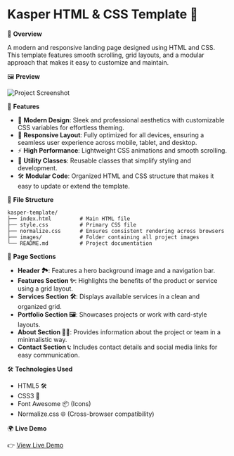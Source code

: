 # Kasper HTML & CSS Template 🌟

🎨 **Overview**

A modern and responsive landing page designed using HTML and CSS. This template features smooth scrolling, grid layouts, and a modular approach that makes it easy to customize and maintain.

🖼️ **Preview**

![Project Screenshot](insert-your-screenshot-link-here)

🚀 **Features**

- 🎨 **Modern Design**: Sleek and professional aesthetics with customizable CSS variables for effortless theming.
- 📱 **Responsive Layout**: Fully optimized for all devices, ensuring a seamless user experience across mobile, tablet, and desktop.
- ⚡ **High Performance**: Lightweight CSS animations and smooth scrolling.
- 🧰 **Utility Classes**: Reusable classes that simplify styling and development.
- 🛠️ **Modular Code**: Organized HTML and CSS structure that makes it easy to update or extend the template.

📂 **File Structure**

```
kasper-template/
├── index.html         # Main HTML file
├── style.css          # Primary CSS file
├── normalize.css      # Ensures consistent rendering across browsers
├── images/            # Folder containing all project images
└── README.md          # Project documentation
```

📖 **Page Sections**

- **Header 🏞️**: Features a hero background image and a navigation bar.
- **Features Section ✨**: Highlights the benefits of the product or service using a grid layout.
- **Services Section 🛠️**: Displays available services in a clean and organized grid.
- **Portfolio Section 🖼️**: Showcases projects or work with card-style layouts.
- **About Section 👩‍💻**: Provides information about the project or team in a minimalistic way.
- **Contact Section 📞**: Includes contact details and social media links for easy communication.

🛠️ **Technologies Used**

- HTML5 🛠️
- CSS3 🎨
- Font Awesome 📦 (Icons)
- Normalize.css 🌐 (Cross-browser compatibility)

🌍 **Live Demo**

👉 [View Live Demo](https://ashrafmahmoud2.github.io/Kasper--template-html-css/)
